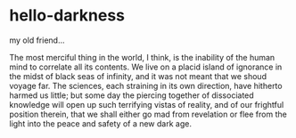 # hello-darkness

my old friend...

The most merciful thing in the world, I think, is the inability of the human mind to correlate all its contents. We live on a placid island of ignorance in the midst of black seas of infinity, and it was not meant that we shoud voyage far. The sciences, each straining in its own direction, have hitherto harmed us little; but some day the piercing together of dissociated knowledge will open up such terrifying vistas of reality, and of our frightful position therein, that we shall either go mad from revelation or flee from the light into the peace and safety of a new dark age.
